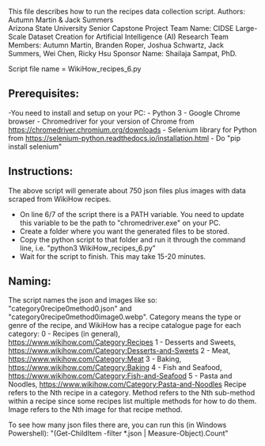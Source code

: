 This file describes how to run the recipes data collection script.
Authors: Autumn Martin & Jack Summers\
Arizona State University Senior Capstone Project
Team Name: CIDSE Large-Scale Dataset Creation for Artificial Intelligence (AI) Research
Team Members: Autumn Martin, Branden Roper, Joshua Schwartz, Jack Summers, Wei Chen, Ricky Hsu
Sponsor Name: Shailaja Sampat, PhD.

Script file name = WikiHow_recipes_6.py


## Prerequisites:
-You need to install and setup on your PC:
    - Python 3
    - Google Chrome browser
    - Chromedriver for your version of Chrome from https://chromedriver.chromium.org/downloads
    - Selenium library for Python from https://selenium-python.readthedocs.io/installation.html
        - Do "pip install selenium"

## Instructions: 
The above script will generate about 750 json files plus images 
with data scraped from WikiHow recipes.
- On line 6/7 of the script there is a PATH variable. You need to update
    this variable to be the path to "chromedriver.exe" on your PC.
- Create a folder where you want the generated files to be stored.
- Copy the python script to that folder and run it through the command line,
    i.e. "python3 WikiHow_recipes_6.py"
- Wait for the script to finish. This may take 15-20 minutes.

## Naming:
The script names the json and images like so: "category0recipe0method0.json" and "category0recipe0method0image0.webp".
Category means the type or genre of the recipe, and WikiHow has a recipe catalogue page for each category:
    0 - Recipes (in general), https://www.wikihow.com/Category:Recipes
    1 - Desserts and Sweets, https://www.wikihow.com/Category:Desserts-and-Sweets
    2 - Meat, https://www.wikihow.com/Category:Meat
    3 - Baking, https://www.wikihow.com/Category:Baking
    4 - Fish and Seafood, https://www.wikihow.com/Category:Fish-and-Seafood
    5 - Pasta and Noodles, https://www.wikihow.com/Category:Pasta-and-Noodles 
Recipe refers to the Nth recipe in a category. Method refers to the Nth sub-method within a recipe
since some recipes list multiple methods for how to do them. Image refers to the Nth image for that recipe method.



To see how many json files there are, you can run this (in Windows Powershell):
    "(Get-ChildItem -filter *.json | Measure-Object).Count"
